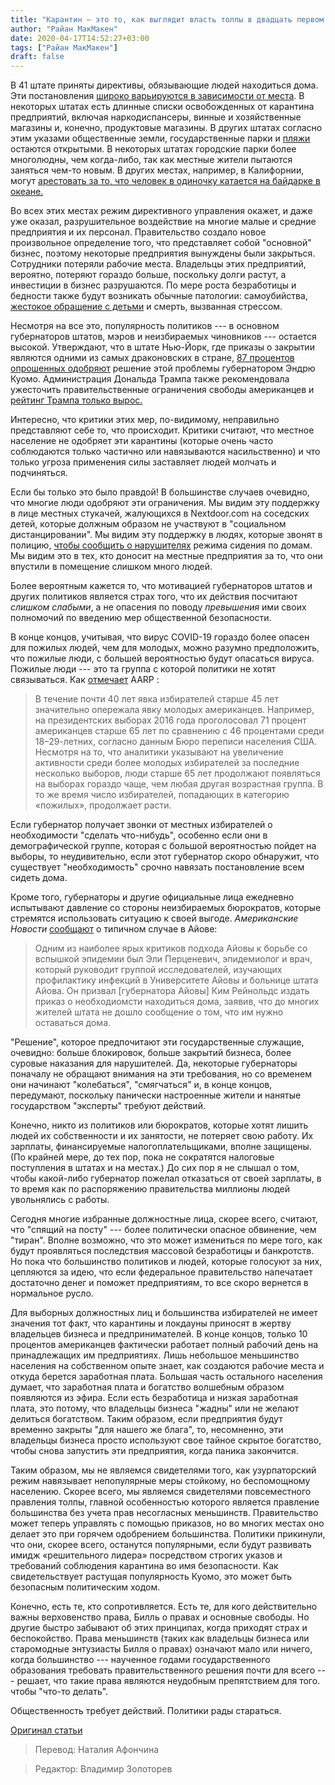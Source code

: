 ```yaml
---
title: "Карантин — это то, как выглядит власть толпы в двадцать первом веке"
author: "Райан МакМакен"
date: 2020-04-17T14:52:27+03:00
tags: ["Райан МакМакен"]
draft: false
---
```



В 41 штате приняты директивы, обязывающие людей находиться  дома. Эти постановления [широко варьируются в зависимости от места](https://www.msn.com/en-us/news/us/coronavirus-in-the-us-how-all-50-states-are-responding-%25E2%2580%2593-and-why-nine-still-refuse-to-issue-stay-at-home-orders/ar-BB11VZm0). В некоторых штатах есть длинные списки освобожденных от карантина предприятий, включая наркодиспансеры, винные и хозяйственные магазины и, конечно, продуктовые магазины. В других штатах согласно этим указами общественные земли, государственные парки и [пляжи](https://www.usatoday.com/story/travel/2020/04/06/coronavirus-officials-clash-after-georgia-governor-reopens-beaches/2953003001/) остаются открытыми. В некоторых штатах городские парки более многолюдны, чем когда-либо, так как местные жители пытаются заняться чем-то новым. В других местах, например, в Калифорнии, могут [арестовать за то, что человек в одиночку катается на байдарке в океане.](https://nypost.com/2020/04/03/malibu-paddleboarder-arrested-for-violating-stay-at-home-order/)

Во всех этих местах режим директивного управления окажет, и даже уже оказал, разрушительное воздействие на многие малые и средние предприятия и их персонал. Правительство создало новое произвольное определение того, что представляет собой "основной" бизнес, поэтому некоторые предприятия вынуждены были закрыться. Сотрудники потеряли рабочие места. Владельцы этих предприятий, вероятно, потеряют гораздо больше, поскольку долги растут, а инвестиции в бизнес разрушаются. По мере роста безработицы и бедности также будут возникать обычные патологии: самоубийства, [жестокое обращение с детьми](https://www.13wmaz.com/article/news/health/coronavirus/child-abuse-cases-going-unreported-in-covid-19-kemp-david-cooke/93-c7bc07c8-b7f9-4669-b875-0892d5fb3cc8) и смерть, вызванная стрессом.

Несмотря на все это, популярность политиков --- в основном губернаторов штатов, мэров и неизбираемых чиновников --- остается высокой. Утверждают, что в штате Нью-Йорк, где приказы о закрытии являются одними из самых драконовских в стране, [87 процентов опрошенных одобряют](https://www.wsj.com/articles/coronavirus-response-sends-cuomos-popularity-surging-11585560602) решение этой проблемы губернатором Эндрю Куомо. Администрация Дональда Трампа также рекомендовала ужесточить правительственные ограничения свободы американцев и [рейтинг Трампа только вырос.](https://theweek.com/articles/905796/polls-show-media-missing-story-trump)

Интересно, что критики этих мер, по-видимому, неправильно представляют себе то, что происходит. Критики считают, что местное население не одобряет эти карантины (которые очень часто соблюдаются только частично или навязываются насильственно) и что только угроза применения силы заставляет людей молчать и подчиняться.

Если бы только это было правдой! В большинстве случаев очевидно, что многие люди одобряют эти ограничения. Мы видим эту поддержку в лице местных стукачей, жалующихся в Nextdoor.com на соседских детей, которые должным образом не участвуют в "социальном дистанцировании". Мы видим эту поддержку в людях, которые звонят в полицию, [чтобы сообщить о нарушителях](https://www.9news.com/article/news/health/coronavirus/gatherings-continue-despite-stay-at-home-order/73-cfcdbe27-cc64-43b7-a80e-8cc1bd306a5b) режима сидения по домам. Мы видим это в тех, кто доносит на местные предприятия за то, что они впустили в помещение слишком много людей.

Более вероятным кажется то, что мотивацией губернаторов штатов и других политиков является страх того, что их действия посчитают _слишком слабыми_, а не опасения по поводу *превышения* ими своих полномочий по введению мер общественной безопасности.

В конце концов, учитывая, что вирус COVID-19 гораздо более опасен для пожилых людей, чем для молодых, можно разумно предположить, что пожилые люди, с большей вероятностью будут опасаться вируса. Пожилые люди --- это та группа с которой политики не хотят связываться. Как [отмечает](https://www.aarp.org/politics-society/government-elections/info-2018/power-role-older-voters.html) AARP :

> В течение почти 40 лет явка избирателей старше 45 лет значительно опережала явку молодых американцев. Например, на президентских выборах 2016 года проголосовал 71 процент американцев старше 65 лет по сравнению с 46 процентами среди 18–29-летних, согласно данным Бюро переписи населения США. Несмотря на то, что аналитики указывают на увеличение активности среди более молодых избирателей за последние несколько выборов, люди старше 65 лет продолжают появляться на выборах гораздо чаще, чем любая другая возрастная группа. В то же время число избирателей, попадающих в категорию «пожилых», продолжает расти.

Если губернатор получает звонки от местных избирателей о необходимости "сделать что-нибудь", особенно если они в демографической группе, которая с большой вероятностью пойдет на выборы, то неудивительно, если этот губернатор скоро обнаружит, что существует "необходимость" срочно навязать постановление всем сидеть дома.

Кроме того, губернаторы и другие официальные лица ежедневно испытывают давление со стороны неизбираемых бюрократов, которые стремятся использовать ситуацию к своей выгоде. _Американские Новости_ [сообщают](https://www.usnews.com/news/best-states/iowa/articles/2020-04-02/pressure-mounting-for-iowa-stay-at-home-order-from-governor) о типичном случае в Айове:

> Одним из наиболее ярых критиков подхода Айовы к борьбе со вспышкой эпидемии был Эли Перценевич, эпидемиолог и врач, который руководит группой исследователей, изучающих профилактику инфекций в Университете Айовы и больнице штата Айова.  Он призвал [губернатора Айовы] Ким Рейнольдс издать приказ о необходиомсти находиться дома, заявив, что до многих жителей штата не дошло сообщение о том, что им нужно оставаться дома.

"Решение", которое предпочитают эти государственные служащие, очевидно: больше блокировок, больше закрытий бизнеса, более суровые наказания для нарушителей. Да, некоторые губернаторы поначалу не обращают внимания на эти требования, но со временем они начинают "колебаться", "смягчаться" и, в конце концов, передумают, поскольку панически настроенные жители и нанятые государством "эксперты" требуют действий.

Конечно, никто из политиков или бюрократов, которые хотят лишить людей их собственности и их занятости, не потеряет свою работу. Их зарплаты, финансируемые налогоплательщиками, вполне защищены. (По крайней мере, до тех пор, пока не сократятся налоговые поступления в штатах и ​​на местах.) До сих пор я не слышал о том, чтобы какой-либо губернатор пожелал отказаться от своей зарплаты, в то время как по распоряжению правительства миллионы людей увольнялись с работы.

Сегодня многие избранные должностные лица, скорее всего, считают, что "спящий на посту" --- более политически опасное обвинение, чем "тиран". Вполне возможно, что это может измениться по мере того, как будут проявляться последствия массовой безработицы и банкротств. Но пока что большинство политиков и людей, которые голосуют за них, цепляются за идею, что если федеральное правительство напечатает достаточно денег и поможет предприятиям, то все скоро вернется в нормальное русло.

Для выборных должностных лиц и большинства избирателей не имеет значения тот факт, что карантины и локдауны приносят в жертву владельцев бизнеса и предпринимателей. В конце концов, только 10 процентов американцев фактически работает полный рабочий день на принадлежащих им предприятиях. Лишь небольшое меньшинство населения на собственном опыте знает, как создаются рабочие места и откуда берется заработная плата. Большая часть остального населения думает, что заработная плата и богатство волшебным образом появляются из эфира. Если есть безработица и низкая заработная плата, это потому, что владельцы бизнеса "жадны" или не желают делиться богатством. Таким образом, если предприятия будут временно закрыты "для нашего же блага", то, несомненно, эти владельцы бизнеса просто используют свое тайное скрытое богатство, чтобы снова запустить эти предприятия, когда паника закончится.

Таким образом, мы не являемся свидетелями того, как узурпаторский режим навязывает непопулярные меры стойкому, но беспомощному населению. Скорее всего, мы являемся свидетелями повсеместного правления толпы, главной особенностью которого является правление большинства без учета прав несогласных меньшинств. Правительство может теперь управлять с помощью приказов, но во многих местах оно делает это при горячем одобрением большинства. Политики прикинули, что они, скорее всего, останутся популярными, если будут развивать имидж «решительного лидера» посредством строгих указов и требований соблюдения карантина во имя безопасности. Как свидетельствует растущая популярность Куомо, это может быть безопасным политическим ходом.

Конечно, есть те, кто сопротивляется. Есть те, для кого действительно важны верховенство права, Билль о правах и основные свободы. Но другие быстро забывают об этих принципах, когда приходят страх и беспокойство. Права меньшинств (таких как владельцы бизнеса или старомодные энтузиасты Билля о правах) означают мало или ничего, когда большинство --- наученное годами государственного образования требовать правительственного решения почти для всего --- решает, что такие права являются неудобным препятствием для того. чтобы "что-то делать".

Общественность требует действий. Политики рады стараться.

[Оригинал статьи](https://mises.org/wire/covid-19-lockdowns-are-what-twenty-first-century-mob-rule-looks)

> Перевод: Наталия Афончина

> Редактор: Владимир Золоторев
